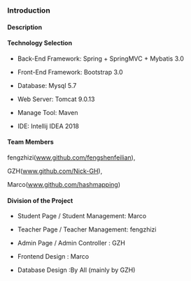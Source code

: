 ### Introduction

#### Description

#### Technology Selection

+ Back-End Framework: Spring + SpringMVC + Mybatis 3.0

+ Front-End Framework: Bootstrap 3.0

+ Database: Mysql 5.7
+ Web Server: Tomcat 9.0.13
+ Manage Tool: Maven
+ IDE: Intellij IDEA 2018

#### Team Members

fengzhizi(www.github.com/fengshenfeilian),

GZH(www.github.com/Nick-GH),

Marco(www.github.com/hashmapping)

#### Division of the Project

+ Student Page / Student Management: Marco

+ Teacher Page / Teacher Management: fengzhizi
+ Admin Page / Admin Controller : GZH
+ Frontend Design : Marco
+ Database Design :By All (mainly by GZH)